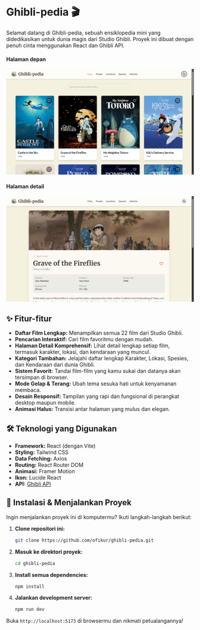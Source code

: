 # Ghibli-pedia 🎬

Selamat datang di Ghibli-pedia, sebuah ensiklopedia mini yang didedikasikan untuk dunia magis dari Studio Ghibli. Proyek ini dibuat dengan penuh cinta menggunakan React dan Ghibli API.

#### Halaman depan
![Ghibli-pedia Screenshot](screenshot/halaman-depan.jpg)
#### Halaman detail
![Ghibli-pedia Screenshot](screenshot/halaman-detail.jpg)

## ✨ Fitur-fitur

-   **Daftar Film Lengkap:** Menampilkan semua 22 film dari Studio Ghibli.
-   **Pencarian Interaktif:** Cari film favoritmu dengan mudah.
-   **Halaman Detail Komprehensif:** Lihat detail lengkap setiap film, termasuk karakter, lokasi, dan kendaraan yang muncul.
-   **Kategori Tambahan:** Jelajahi daftar lengkap Karakter, Lokasi, Spesies, dan Kendaraan dari dunia Ghibli.
-   **Sistem Favorit:** Tandai film-film yang kamu sukai dan datanya akan tersimpan di browser.
-   **Mode Gelap & Terang:** Ubah tema sesuka hati untuk kenyamanan membaca.
-   **Desain Responsif:** Tampilan yang rapi dan fungsional di perangkat desktop maupun mobile.
-   **Animasi Halus:** Transisi antar halaman yang mulus dan elegan.

## 🛠️ Teknologi yang Digunakan

-   **Framework:** React (dengan Vite)
-   **Styling:** Tailwind CSS
-   **Data Fetching:** Axios
-   **Routing:** React Router DOM
-   **Animasi:** Framer Motion
-   **Ikon:** Lucide React
-   **API:** [Ghibli API](https://ghibliapi.vercel.app/)

## 🚀 Instalasi & Menjalankan Proyek

Ingin menjalankan proyek ini di komputermu? Ikuti langkah-langkah berikut:

1.  **Clone repositori ini:**
    ```sh
    git clone https://github.com/ofikur/ghibli-pedia.git
    ```

2.  **Masuk ke direktori proyek:**
    ```sh
    cd ghibli-pedia
    ```

3.  **Install semua dependencies:**
    ```sh
    npm install
    ```

4.  **Jalankan development server:**
    ```sh
    npm run dev
    ```

Buka `http://localhost:5173` di browsermu dan nikmati petualangannya!